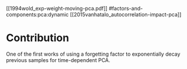 [[1994wold_exp-weight-moving-pca.pdf]]
#factors-and-components:pca:dynamic 
[[2015vanhatalo_autocorrelation-impact-pca]]

# Contribution 

   One of the first works of using a forgetting factor to exponentially decay previous samples for time-dependent PCA. 

